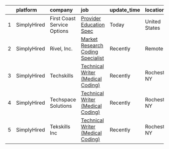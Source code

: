 

|    | platform    | company                     | job                                                                                                                                          | update_time   | location      |
|---:|:------------|:----------------------------|:---------------------------------------------------------------------------------------------------------------------------------------------|:--------------|:--------------|
|  1 | SimplyHired | First Coast Service Options | [Provider Education Spec](https://www.simplyhired.com/job/AIZWIB50VjqiKqYdXlbSICIO3PkokVtym4tygGorWVdB4yS_p1yJZg?q=creative+coder)           | Today         | United States |
|  2 | SimplyHired | Rivel, Inc.                 | [Market Research Coding Specialist](https://www.simplyhired.com/job/DNn-DBkKSYPH4AS64drU9WoJ6pK2jdrxgqvMBnzUdzlMM_7eBj3WeA?q=creative+coder) | Recently      | Remote        |
|  3 | SimplyHired | Techskills                  | [Technical Writer (Medical Coding)](https://www.simplyhired.com/job/6T-UyFI0ALdYgoDBf2j2F7h9_shal30KRKqcvF9e8GRtHgU5qE9QFw?q=creative+coder) | Recently      | Rochester, NY |
|  4 | SimplyHired | Techspace Solutions         | [Technical Writer (Medical Coding)](https://www.simplyhired.com/job/NJ_LWiGOxJBlEwmcRAcsI3Pt3twjKSvNSkpLMwAPdJX68uv_Ti9O-g?q=creative+coder) | Recently      | Rochester, NY |
|  5 | SimplyHired | Tekskills Inc               | [Technical Writer (Medical Coding)](https://www.simplyhired.com/job/PiR_FXZN54SkvpaBFj5QXniPwNtckAhkrlE5V3jFERZbzKyrFBr_5Q?q=creative+coder) | Recently      | Rochester, NY |